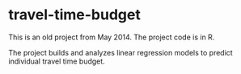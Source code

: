 # travel-time-budget
This is an old project from May 2014. The project code is in R. 

The project builds and analyzes linear regression models to predict individual travel time budget.

